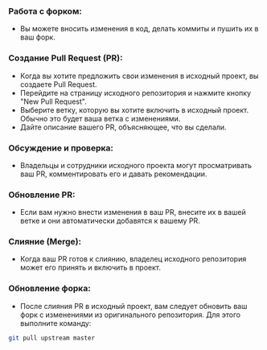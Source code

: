 ### Работа с форком:

* Вы можете вносить изменения в код, делать коммиты и пушить их в ваш форк.
### Создание Pull Request (PR):

* Когда вы хотите предложить свои изменения в исходный проект, вы создаете Pull Request.
* Перейдите на страницу исходного репозитория и нажмите кнопку "New Pull Request".
* Выберите ветку, которую вы хотите включить в исходный проект. Обычно это будет ваша ветка с изменениями.
* Дайте описание вашего PR, объясняющее, что вы сделали.
### Обсуждение и проверка:

* Владельцы и сотрудники исходного проекта могут просматривать ваш PR, комментировать его и давать рекомендации.
### Обновление PR:

* Если вам нужно внести изменения в ваш PR, внесите их в вашей ветке и они автоматически добавятся к вашему PR.
### Слияние (Merge):

* Когда ваш PR готов к слиянию, владелец исходного репозитория может его принять и включить в проект.
### Обновление форка:

* После слияния PR в исходный проект, вам следует обновить ваш форк с изменениями из оригинального репозитория. Для этого выполните команду:
```sh
git pull upstream master
```